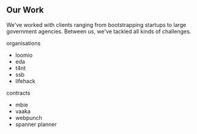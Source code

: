 
## Our Work

We've worked with clients ranging from bootstrapping startups to large government agencies. Between us, we've tackled all kinds of challenges.

organisations
- loomio
- eda
- t4nt
- ssb
- lifehack

contracts
- mbie
- vaaka
- webpunch
- spanner planner




